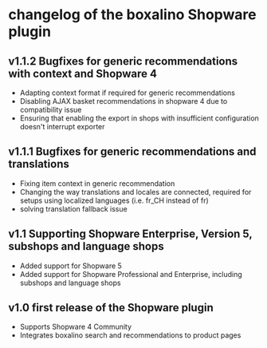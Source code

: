 # changelog of the boxalino Shopware plugin

## v1.1.2 Bugfixes for generic recommendations with context and Shopware 4
* Adapting context format if required for generic recommendations
* Disabling AJAX basket recommendations in shopware 4 due to compatibility issue
* Ensuring that enabling the export in shops with insufficient configuration
  doesn't interrupt exporter

## v1.1.1 Bugfixes for generic recommendations and translations
* Fixing item context in generic recommendation
* Changing the way translations and locales are connected, required for setups
  using localized languages (i.e. fr_CH instead of fr)
* solving translation fallback issue

## v1.1 Supporting Shopware Enterprise, Version 5, subshops and language shops

* Added support for Shopware 5
* Added support for Shopware Professional and Enterprise, including subshops
  and language shops

## v1.0 first release of the Shopware plugin

* Supports Shopware 4 Community
* Integrates boxalino search and recommendations to product pages
